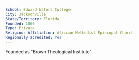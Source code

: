 ```yaml
---
School: Edward Waters College
City: Jacksonville
State/Territory: Florida
Founded: 1866
Type: Private
Religious Affiliation: African Methodist Episcopal Church
Regionally acredited: Yes
---
```

Founded as "Brown Theological Institute"